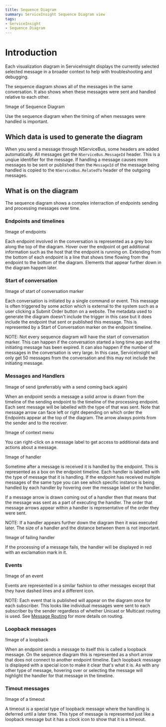```yaml
---
title: Sequence Diagram
summary: ServiceInsight Sequence Diagram view
tags: 
- ServiceInsight
- Sequence Diagram
---
```


# Introduction

Each visualization diagram in ServiceInsight displays the currently selected selected message in a broader context to help with troubleshooting and debugging.

The sequence diagram shows all of the messages in the same conversation. It also shows when these messages were sent and handled relative to each other. 

!Image of Sequence Diagram

Use the sequence diagram when the timing of when messages were handled is important.

## Which data is used to generate the diagram

When you send a message through NServiceBus, some headers are added automatically. All messages get the `NServiceBus.MessageId` header. This is a unqiue identifier for the message. If handling a message causes more messages to be sent or published then the `MessageId` of the message being handled is copied to the `NServiceBus.RelatedTo` header of the outgoing messages.


## What is on the diagram

The sequence diagram shows a complex interraction of endpoints sending and processing messages over time. 

### Endpoints and timelines

!Image of endpoints

Each endpoint involved in the conversation is represented as a grey box along the top of the diagram. Hover over the endpoint ot get additional information such as the host that the endpoint is running on. Extending from the bottom of each endpoint is a line that shows time flowing from the endpoint to the bottom of the diagram. Elements that appear further down in the diagram happen later.

### Start of conversation

!Image of start of conversation marker

Each conversation is initiated by a single command or event. This message is often triggered by some action which is external to the system such as a user clicking a Submit Order button on a website. The metadata used to generate the diagram doesn't include the trigger in this case but it does include the endpoint that sent or published this message. This is represented by a Start of Conversation marker on the endpoint timeline.

NOTE: Not every sequence diagram will have the start of conversation marker. This can happen if the conversation started a long time ago and the initiating message has been expired. It can also happen if the number of messages in the conversation is very large. In this case, ServiceInsight will only get 50 messages from the conversation and this may not include the initiating message.

### Messages and Handlers

!Image of send (preferrably with a send coming back again)

When an endpoint sends a message a solid arrow is drawn from the timeline of the sending endpoint to the timeline of the processing endpoint. Each sent message will be labelled with the type of that was sent. Note that message arrow can face left or right depending on which order the Endpoints appear at the top of the diagram. The arrow always points from the sender and to the receiver.

!Image of context menu

You can right-click on a message label to get access to additional data and actions about a message.

!Image of handler

Sometime after a message is received it is handled by the endpoint. This is represented as a box on the endpoint timeline. Each handler is labelled with the type of message that it is handling. If the endpoint has received multiple messages of the same type you can see which specific instance is being handled by each handler by hovering over the message label or the handler.

If a message arrow is drawn coming out of a handler then that means that the message was sent as a part of executing the handler. The order that message arrows appear within a handler is representative of the order they were sent.

NOTE: If a handler appears further down the diagram then it was executed later. The size of a handler and the distance between them is not important.

!Image of failing handler

If the processing of a message fails, the handler will be displayed in red with an exclamation mark in it. 

### Events

!Image of an event

Events are represented in a similar fashion to other messages except that they have dashed lines and a different icon. 

NOTE: Each event that is published will appear on the diagram once for each subscriber. This looks like individual messages were sent to each subscriber by the sender regardless of whether Unicast or Multicast routing is used. See [Message Routing](/nservicebus/messaging/routing.md) for more details on routing. 

### Loopback messages

!Image of a loopback

When an endpoint sends a message to itself this is called a loopback message. On the sequence diagram this is represented as a short arrow that does not connect to another endpoint timeline. Each loopback message is displayed with a special icon to make it clear that's what it is. As with any other type of message, hovering over or selecting the message will highlight the handler for that message in the timeline.

### Timout messages

!Image of a timeout

A timeout is a special type of loopback message where the handling is deferred until a later time. This type of message is represented just like a loopback message but it has a clock icon to show that it is a timeout.

